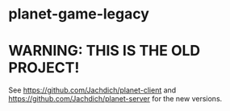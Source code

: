 # planet-game-legacy

# WARNING: THIS IS THE OLD PROJECT!

See https://github.com/Jachdich/planet-client and https://github.com/Jachdich/planet-server for the new versions.
